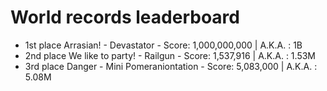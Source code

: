 # World records leaderboard
- 1st place Arrasian! - Devastator - Score: 1,000,000,000 | A.K.A. : 1B
- 2nd place We like to party! - Railgun - Score: 1,537,916 | A.K.A. : 1.53M
- 3rd place Danger - Mini Pomeraniontation - Score: 5,083,000 | A.K.A. : 5.08M